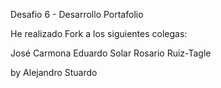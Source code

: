 Desafio 6 - Desarrollo Portafolio

He realizado Fork a los siguientes colegas:

José Carmona
Eduardo Solar
Rosario Ruiz-Tagle

by Alejandro Stuardo
